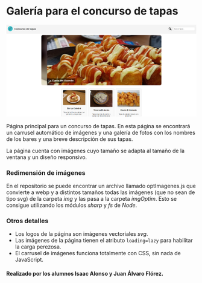# Galería para el concurso de tapas

<div style="text-align: center;"><img src="img/pagina.png"></div>

Página principal para un concurso de tapas. En esta página se encontrará un carrusel automático de imágenes y una galería de fotos con los nombres de los bares y una breve descripción de sus tapas.

La página cuenta con imágenes cuyo tamaño se adapta al tamaño de la ventana y un diseño responsivo.

### Redimensión de imágenes

En el repositorio se puede encontrar un archivo llamado optImagenes.js que convierte a webp y a distintos tamaños todas las imágenes (que no sean de tipo svg) de la carpeta _img_ y las pasa a la carpeta _imgOptim_. Esto se consigue utilizando los módulos _sharp_ y _fs_  de _Node_.

### Otros detalles

* Los logos de la página son imágenes vectoriales _svg_.
* Las imágenes de la página tienen el atributo `loading=lazy` para habilitar la carga perezosa.
* El carrusel de imágenes funciona totalmente con CSS, sin nada de JavaScript.

#### Realizado por los alumnos Isaac Alonso y Juan Álvaro Flórez.




